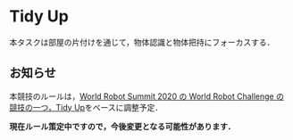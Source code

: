# Tidy Up
本タスクは部屋の片付けを通じて，物体認識と物体把持にフォーカスする．

## お知らせ
本競技のルールは，[World Robot Summit 2020 の World Robot Challenge の競技の一つ，Tidy Up](https://worldrobotsummit.org)をベースに調整予定．

**現在ルール策定中ですので，今後変更となる可能性があります．**

